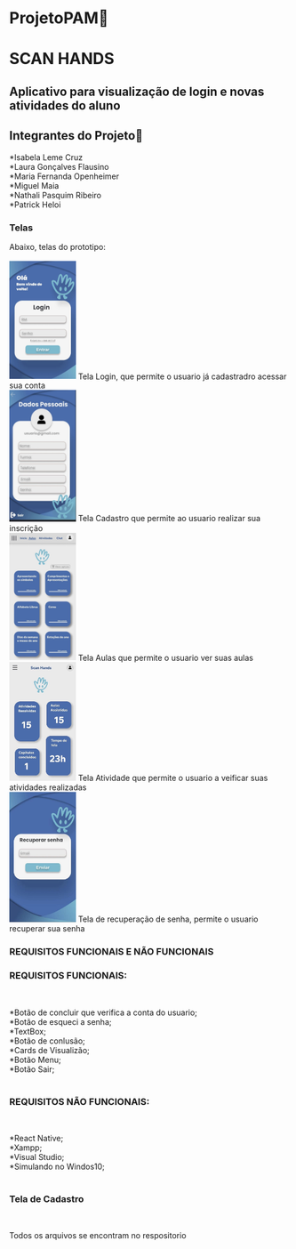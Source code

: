# ProjetoPAM🚀<br>
# SCAN HANDS<br>
<h2>Aplicativo para visualização de login e novas atividades do aluno</h2>

## Integrantes do Projeto🤝 
*Isabela Leme Cruz<br>
*Laura Gonçalves Flausino<br>
*Maria Fernanda Openheimer<br>
*Miguel Maia<br>
*Nathali Pasquim Ribeiro<br>
*Patrick Heloi<br>

### Telas <br>
Abaixo, telas do prototipo: <br>
<br>
<img src="login.jpg" alt="Logo GitHub" width="120">
Tela Login, que permite o usuario já cadastradro acessar sua conta<br>
<img src="dadospessoais.jpg" alt="Logo GitHub" width="120">
Tela Cadastro que permite ao usuario realizar sua inscrição<br>
<img src="aulas.jpg" alt="Logo GitHub" width="120">
Tela Aulas que permite o usuario ver suas aulas<br>
<img src="atividade.jpg" alt="Logo GitHub" width="120">
Tela Atividade que permite o usuario a veificar suas atividades realizadas<br>
<img src="rec.senha.jpg" alt="Logo GitHub" width="120">
Tela de recuperação de senha, permite o usuario recuperar sua senha
  <br>

### REQUISITOS FUNCIONAIS E NÃO FUNCIONAIS <br>
### REQUISITOS FUNCIONAIS:</h2><br>
  *Botão de concluir que verifica a conta do usuario;<br>
  *Botão de esqueci a senha;<br>
  *TextBox;<br>
  *Botão de conlusão;<br>
  *Cards de Visualizão;<br>
  *Botão Menu;<br>
  *Botão Sair;<br>
  <br>
  ### REQUISITOS NÃO FUNCIONAIS:</h2><br>
  *React Native;<br>
  *Xampp;<br>
  *Visual Studio;<br>
  *Simulando no Windos10;<br>
    <br>
  
  ### Tela de Cadastro </h2><br>
   Todos os arquivos se encontram no respositorio  <br>
  
